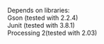 Depends on libraries:<br>
Gson (tested with 2.2.4)<br>
Junit (tested with 3.8.1)<br>
Processing 2(tested with 2.03)<br>
